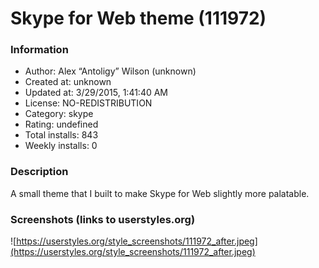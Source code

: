# Skype for Web theme (111972)

### Information
- Author: Alex “Antoligy” Wilson (unknown)
- Created at: unknown
- Updated at: 3/29/2015, 1:41:40 AM
- License: NO-REDISTRIBUTION
- Category: skype
- Rating: undefined
- Total installs: 843
- Weekly installs: 0


### Description
A small theme that I built to make Skype for Web slightly more palatable.


### Screenshots (links to userstyles.org)
![https://userstyles.org/style_screenshots/111972_after.jpeg](https://userstyles.org/style_screenshots/111972_after.jpeg)


